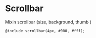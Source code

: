 # Scrollbar
   
Mixin scrollbar (size, background, thumb )

~~~~
@include scrollbar(4px, #000, #fff);
~~~~